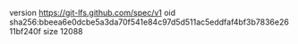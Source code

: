 version https://git-lfs.github.com/spec/v1
oid sha256:bbeea6e0dcbe5a3da70f541e84c97d5d511ac5eddfaf4bf3b7836e2611bf240f
size 12088
